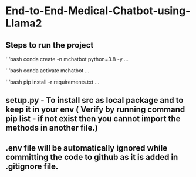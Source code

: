 # End-to-End-Medical-Chatbot-using-Llama2

## Steps to run the project

'''bash
conda create -n mchatbot python=3.8 -y
...

'''bash
conda activate mchatbot
...

'''bash
pip install -r requirements.txt
...

## setup.py - To install src as local package and to keep it in your env ( Verify by running command pip list - if not exist then you cannot import the methods in another file.)

## .env file will be automatically ignored while committing the code to github as it is added in .gitignore file.